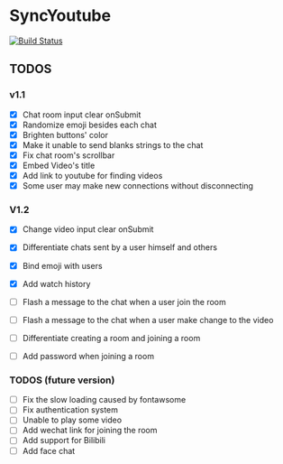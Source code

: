 # SyncYoutube

[![Build Status](https://travis-ci.com/xcwisc/SyncYoutube.svg?branch=master)](https://travis-ci.com/xcwisc/SyncYoutube.svg?branch=master)

## TODOS 

### v1.1
- [x] Chat room input clear onSubmit
- [x] Randomize emoji besides each chat
- [x] Brighten buttons' color
- [x] Make it unable to send blanks strings to the chat
- [x] Fix chat room's scrollbar
- [x] Embed Video's title
- [x] Add link to youtube for finding videos
- [x] Some user may make new connections without disconnecting

### V1.2
- [x] Change video input clear onSubmit
- [x] Differentiate chats sent by a user himself and others
- [x] Bind emoji with users
- [x] Add watch history
- [ ] Flash a message to the chat when a user join the room
- [ ] Flash a message to the chat when a user make change to the video
- [ ] Differentiate creating a room and joining a room
- [ ] Add password when joining a room


### TODOS (future version)
- [ ] Fix the slow loading caused by fontawsome
- [ ] Fix authentication system
- [ ] Unable to play some video
- [ ] Add wechat link for joining the room
- [ ] Add support for Bilibili
- [ ] Add face chat
